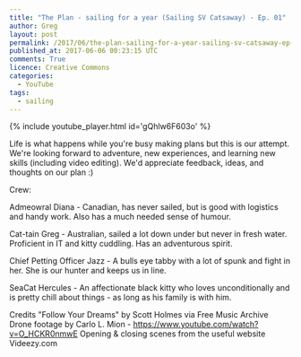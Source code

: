 ```yaml
---
title: "The Plan - sailing for a year (Sailing SV Catsaway) - Ep. 01"
author: Greg
layout: post
permalink: /2017/06/the-plan-sailing-for-a-year-sailing-sv-catsaway-ep-01
published_at: 2017-06-06 00:23:15 UTC
comments: True
licence: Creative Commons
categories:
  - YouTube
tags:
  - sailing
---
```


{% include youtube_player.html id='gQhlw6F603o' %}




Life is what happens while you're busy making plans but this is our attempt. We're looking forward to adventure, new experiences, and learning new skills (including video editing). We'd appreciate feedback, ideas, and thoughts on our plan :)
 
Crew:
 
Admeowral Diana - Canadian, has never sailed, but is good with logistics and handy work.  Also has a much needed sense of humour.
 
Cat-tain Greg - Australian, sailed a lot down under but never in fresh water.  Proficient in IT and kitty cuddling.  Has an adventurous spirit.
 
Chief Petting Officer Jazz - A bulls eye tabby with a lot of spunk and fight in her.  She is our hunter and keeps us in line.

SeaCat Hercules - An affectionate black kitty who loves unconditionally and is pretty chill about things - as long as his family is with him.
 
Credits
"Follow Your Dreams" by Scott Holmes via Free Music Archive
Drone footage by Carlo L. Mion - https://www.youtube.com/watch?v=O_HCKR0nmwE
Opening & closing scenes from the useful website Videezy.com


